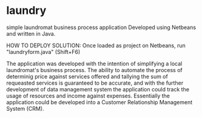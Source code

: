 # laundry
simple laundromat business process application
Developed using Netbeans and written in Java. 

HOW TO DEPLOY SOLUTION: Once loaded as project on Netbeans, run "laundryform.java" (Shift+F6)

The application was developed with the intention of simplifying a local laundromat's business process. The ability to 
automate the process of determinig price against services offered and tallying the sum of requeasted services is guaranteed to be
accurate, and with the further development of data management system the application could track the usage of resources and income against expenses. Essentially
the application could be developed into a Customer Relationship Management System (CRM).
